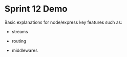 # Sprint 12 Demo

Basic explanations for node/express key features such as:

- streams

- routing

- middlewares
